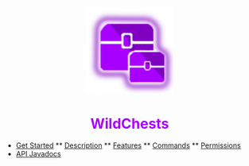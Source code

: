 <center>
  <a style="color: black; text-decoration: none;" href="/#/wildchests/">
    <img src="./images/wildchests-icon.png" width=35%>
    <h1 style="color: #a800ff;">WildChests</h1>
  </a>
</center>

* [Get Started](wildchests/)
** [Description](wildchests/?id=description)
** [Features](wildchests/?id=features)
** [Commands](wildchests/?id=commands)
** [Permissions](wildchests/?id=permissions)
* [API Javadocs](https://bg-software.com/api-docs/wildchests/)